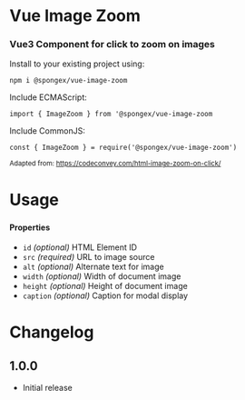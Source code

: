 #  Vue Image Zoom

### Vue3 Component for click to zoom on images

Install to your existing project using:
```
npm i @spongex/vue-image-zoom
```

Include ECMAScript:
```
import { ImageZoom } from '@spongex/vue-image-zoom
```

Include CommonJS:
```
const { ImageZoom } = require('@spongex/vue-image-zoom')
```

<sub>Adapted from: <https://codeconvey.com/html-image-zoom-on-click/></sub>

# Usage

### <ImageZoom src="/img/myImage.png" width="100" caption="An example"/>

#### Properties
- `id` *(optional)* HTML Element ID
- `src` *(required)* URL to image source
- `alt` *(optional)* Alternate text for image
- `width` *(optional)* Width of document image
- `height` *(optional)* Height of document image
- `caption` *(optional)* Caption for modal display

# Changelog

## 1.0.0
- Initial release
